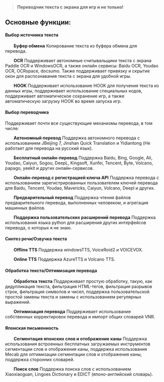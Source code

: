 > **Переводчик текста с экрана для игр и не только!**


## Основные функции:

#### Выбор источника текста

&emsp;&emsp;**Буфер обмена** Копирование текста из буфера обмена для перевода.

&emsp;&emsp;**OCR** Поддерживает автономные считывальщики текста с экрана Paddle OCR и WindowsOCR, а также онлайн сервисы: Baidu OCR, Youdao OCR, OCRspace, docsumo. Также поддерживает привязку и скрытие окон для распознавания текста с экрана для удобной игры.

&emsp;&emsp;**HOOK** Поддерживает использование HOOK для получения текста из данных игры, поддерживает использование специальных кодов, поддерживает автоматическое сохранение игр, а также автоматическую загрузку HOOK во время запуска игр.


#### Выбор переводчика

Поддерживает почти все существующие механизмы перевода, в том числе:

&emsp;&emsp;**Автономный перевод** Поддержка автономного перевода с использованием JBeijing 7, Jinshan Quick Translation и Yidiantong (Не работает для перевода на русский язык).

&emsp;&emsp;**Бесплатный онлайн-перевод** Поддержка Baidu, Bing, Google, Ali, Youdao, Caiyun, Sogou, DeepL, Kingsoft, Xunfei, Tencent, Byte, Volcano, papago, yeekit и других онлайн-сервисов.

&emsp;&emsp;**Онлайн-перевод с регистрацией ключа API** Поддержка перевода с использованием зарегистрированных пользователем ключей перевода для Baidu, Tencent, Youdao, Mavericks, Caiyun, Volcano, Deepl и других.

&emsp;&emsp;**Предварительный перевод** Поддержка чтения файлов предварительного перевода, выполненных человеком, и агрегация машинных файлов.

&emsp;&emsp;**Поддержка пользовательских расширений перевода** Поддержка использования языка python для расширения других интерфейсов перевода, о которых я не знаю.

#### Синтез речи/Озвучка текста

&emsp;&emsp;**Offline TTS** Поддержка windowsTTS, VoiceRoid2 и VOICEVOX.

&emsp;&emsp;**Online TTS** Поддержка AzureTTS и Volcano TTS.

#### Обработка текста/Оптимизация перевода

&emsp;&emsp;**Обработка текста** Поддерживает простую обработку, такую, как дедупликация текста, фильтрация HTML-тегов, фильтрация разрывов строк, фильтрация символов и чисел, поддержка пользовательской простой замены текста и замены с использованием регулярных выражений.

&emsp;&emsp;**Оптимизация перевода** Поддерживает использование собственных корректировок перевода и импорт общих словарей VNR.

#### Японская письменность

&emsp;&emsp;**Сегментация японских слов и отображение каны** Поддержка использования встроенных бесплатных загружаемых инструментов сегментации слов и отображения каны, поддержка использования Mecab для оптимизации сегментации слов и отображения каны, поддержка сторонних словарей.

&emsp;&emsp;**Поиск слов** Поддержка поиска слов с использованием Xiaoxiaoguan, Lingoes Dictionary и EDICT (японо-английский словарь).
